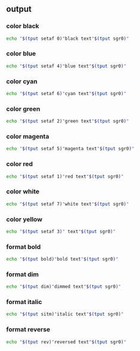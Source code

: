 ## output

### color black

```bash
echo "$(tput setaf 0)"black text"$(tput sgr0)"
```

### color blue

```bash
echo "$(tput setaf 4)"blue text"$(tput sgr0)"
```

### color cyan

```bash
echo "$(tput setaf 6)"cyan text"$(tput sgr0)"
```

### color green

```bash
echo "$(tput setaf 2)"green text"$(tput sgr0)"
```

### color magenta

```bash
echo "$(tput setaf 5)"magenta text"$(tput sgr0)"
```

### color red

```bash
echo "$(tput setaf 1)"red text"$(tput sgr0)"
```

### color white

```bash
echo "$(tput setaf 7)"white text"$(tput sgr0)"
```

### color yellow

```bash
echo "$(tput setaf 3)" text"$(tput sgr0)"
```

### format bold

```bash
echo "$(tput bold)"bold text"$(tput sgr0)"
```

### format dim

```bash
echo "$(tput dim)"dimmed text"$(tput sgr0)"
```

### format italic

```bash
echo "$(tput sitm)"italic text"$(tput sgr0)"
```

### format reverse

```bash
echo "$(tput rev)"reversed text"$(tput sgr0)"
```

